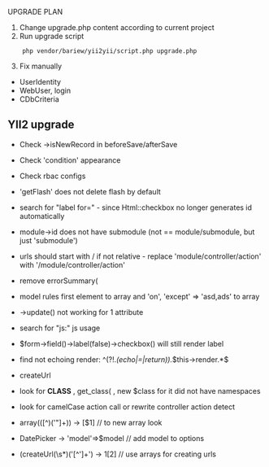 UPGRADE PLAN
1. Change upgrade.php content according to current project
2. Run upgrade script
```
    php vendor/bariew/yii2yii/script.php upgrade.php
```
3. Fix manually
- UserIdentity
- WebUser, login
- CDbCriteria



YII2 upgrade
------------
- Check ->isNewRecord in beforeSave/afterSave
- Check 'condition' appearance
- Check rbac configs
- 'getFlash' does not delete flash by default
- search for "label for=" - since Html::checkbox no longer generates id automatically
- module->id does not have submodule (not == module/submodule, but just 'submodule')
- urls should start with / if not relative - replace 'module/controller/action' with '/module/controller/action'
- remove errorSummary(
- model rules first element to array and 'on', 'except' => 'asd,ads' to array
- ->update() not working for 1 attribute
- search for "js:" js usage
- $form->field()->label(false)->checkbox() will still render label
- find not echoing render: ^(?!.*(echo|=|return)).*\$this->render.*$
- createUrl
- look for __CLASS__ , get_class( , new $class for it did not have namespaces
- look for camelCase action call or rewrite controller action detect

-  array\(([^\)\(\'\"]+)\) -> [$1] // to new array look
- DatePicker -> 'model'=>$model // add model to options
- (createUrl\(\s*)(\'[^\']+\')  ->  $1[$2] // use arrays for creating urls
